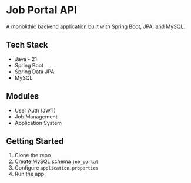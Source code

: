 # Job Portal API

A monolithic backend application built with Spring Boot, JPA, and MySQL.

## Tech Stack
- Java - 21
- Spring Boot
- Spring Data JPA
- MySQL

## Modules
- User Auth (JWT)
- Job Management
- Application System

## Getting Started
1. Clone the repo
2. Create MySQL schema `job_portal`
3. Configure `application.properties`
4. Run the app


